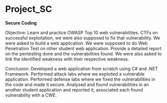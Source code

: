 # Project_SC

**Secure Coding**

Objective:
Learn and practice OWASP Top 10 web vulnerabilities. CTFs on successful exploitation, we were also supposed to fix that vulnerability. We were asked to build a web application. 
We were supposed to do Web Penetration Test on other student web application. Provide a detailed report on the pentesting done and the vulnerabilities found. We were also asked to link the identified weakness with their respective weakness.

Conclusion:
Developed a web application from scratch using C# and .NET Framework. Performed attack labs where we exploited a vulnerable application. Performed defense labs where we fixed the vulnerabilities in the code and made it secure. 
Analysed and found vulnerabilities in an another student application and reported it, associated each found vulnerability with a CWE.


